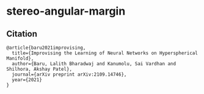 # stereo-angular-margin


## Citation

```
@article{baru2021improvising,
  title={Improvising the Learning of Neural Networks on Hyperspherical Manifold},
  author={Baru, Lalith Bharadwaj and Kanumolu, Sai Vardhan and Shilhora, Akshay Patel},
  journal={arXiv preprint arXiv:2109.14746},
  year={2021}
}
```
